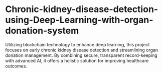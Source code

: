 # Chronic-kidney-disease-detection-using-Deep-Learning-with-organ-donation-system
Utilizing blockchain technology to enhance deep learning, this project focuses on early chronic kidney disease detection and streamlining organ donation management. By combining secure, transparent record-keeping with advanced AI, it offers a holistic solution for improving healthcare outcomes.
